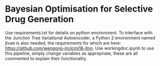 # Bayesian Optimisation for Selective Drug Generation
Use requirements.txt for details on python environment. To interface with the Junction Tree Variational Autoencoder, a Python 2 environment named jtvae is also needed, 
the requirements for which are here: https://github.com/wengong-jin/icml18-jtnn.
Use workingdoc.ipynb to use this pipeline, simply change variables as appropriate, these are all commented to explain their functionality.
